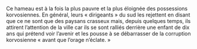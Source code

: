 Ce hameau est à la fois la plus pauvre et la plus éloignée des possessions korvosiennes. En général, leurs « dirigeants » du sud les rejettent en disant que ce ne sont que des paysans crasseux mais, depuis quelques temps, ils attirent l’attention de la ville car ils se sont ralliés derrière une enfant de dix ans qui prétend voir l’avenir et les pousse à se débarrasser de la corruption korvosienne « avant que l’orage n’éclate. »